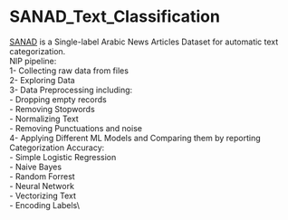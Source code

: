 # SANAD_Text_Classification
[SANAD](https://www.kaggle.com/datasets/haithemhermessi/sanad-dataset) is a Single-label Arabic News Articles Dataset for automatic text categorization.\
NlP pipeline:\
  1- Collecting raw data from files\
  2- Exploring Data\
  3- Data Preprocessing including:\
    - Dropping empty records\
    - Removing Stopwords\
    - Normalizing Text\
    - Removing Punctuations and noise\
  4- Applying Different ML Models and Comparing them by reporting Categorization Accuracy:\
    - Simple Logistic Regression\
    - Naive Bayes\
    - Random Forrest\
    - Neural Network\
    - Vectorizing Text\
    - Encoding Labels\
    
